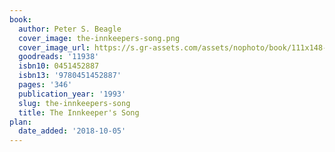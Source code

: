```yaml
---
book:
  author: Peter S. Beagle
  cover_image: the-innkeepers-song.png
  cover_image_url: https://s.gr-assets.com/assets/nophoto/book/111x148-bcc042a9c91a29c1d680899eff700a03.png
  goodreads: '11938'
  isbn10: 0451452887
  isbn13: '9780451452887'
  pages: '346'
  publication_year: '1993'
  slug: the-innkeepers-song
  title: The Innkeeper's Song
plan:
  date_added: '2018-10-05'
---
```


